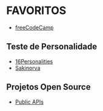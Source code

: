 # FAVORITOS

* [freeCodeCamp](https://www.freecodecamp.org/ "Learn to Code — For Free — Coding Courses for Busy People")

## Teste de Personalidade

* [16Personalities](https://www.16personalities.com/ "16Personalities")
* [Sakinorva](https://sakinorva.net/ "Sakinorva")

## Projetos Open Source

* [Public APIs](https://github.com/public-apis/public-apis/ "Public APIs")
